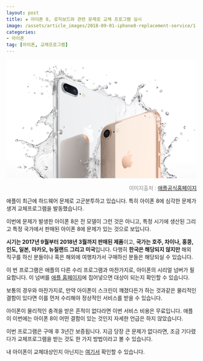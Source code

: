 ```yaml
---  
layout: post  
title: ✚ 아이폰 8, 로직보드와 관련 문제로 교체 프로그램 실시
image: /assets/article_images/2018-09-01-iphone8-replacement-service/1.jpg
categories:
- 아이폰 
tag: [아이폰, 교체프로그램]
---  
```

<div class="markdown-image">
<img src="/assets/article_images/2018-09-01-iphone8-replacement-service/1.jpg" alt="" align="middle"/><p style="text-align:right;  color:#878787"> 이미지출처 : <a href="https://developer.apple.com/homekit/"> 애플공식홈페이지 </a></p> </div>
<p class="drop-korean">
애플이 최근에 하드웨어 문제로 고군분투하고 있습니다. 특히 아이폰 8에 심각한 문제가 생겨 교체프로그램을 발동했습니다.
</p>

이번에 문제가 발생한 아이폰 8은 전 모델이 그런 것은 아니고, 특정 시기에 생산된 그리고 특정 국가에서 판매된 아이폰 8에 문제가 있는 것으로 보입니다. 

**시기는 2017년 9월부터 2018년 3월까지 판매된 제품**이고, **국가는 호주, 차이나, 홍콩, 인도, 일본, 마카오, 뉴질랜드 그리고 미국**입니다. 다행히 **한국은 해당되지 않지만** 해외 직구를 하신 분들이나 혹은 해외에 여행차가서 구매하신 분들은 해당되실 수 있습니다.

이 번 프로그램은 애플의 다른 수리 프로그램과 마찬가지로, 아이폰의 시리얼 넘버가 필요합니다. 이 넘버를 [애플 홈페이지](https://www.apple.com/support/iphone-8-logic-board-replacement-program/)에 집어넣으면 대상이 되는지 확인할 수 있습니다.

보통의 경우와 마찬가지로, 만약 아이폰이 스크린이 꺠졌다든가 하는 것과같은 물리적인 결함이 있다면 이를 먼저 수리해야 정상적인 서비스를 받을 수 있습니다.

아이폰이 물리적인 충격을 받은 흔적이 없다라면 이번 서비스 비용은 무료입니다. 애플이 이번에는 아이폰 8이 어떤 결함이 있는 것인지 자세한 언급은 하지 않았습니다. 

이번 프로그램은 구매 후 3년간 보증됩니다. 지금 당장 큰 문제가 없다라면, 조금 기다렸다가 교체프로그램을 받는 것도 한 가지 방법이라고 볼 수 있습니다.

내 아이폰이 교체대상인지 아닌지는 [여기서](https://www.apple.com/support/iphone-8-logic-board-replacement-program/) 확인할 수 있습니다.